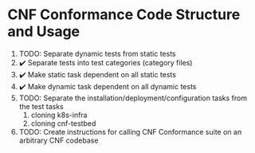 # CNF Conformance Code Structure and Usage 
1. TODO: Separate dynamic tests from static tests
1. :heavy_check_mark: Separate tests into test categories (category files)
1. :heavy_check_mark: Make static task dependent on all static tests
1. :heavy_check_mark: Make dynamic task dependent on all dynamic tests
1. TODO: Separate the installation/deployment/configuration tasks from the test tasks
    1. cloning k8s-infra
    1. cloning cnf-testbed
1. TODO: Create instructions for calling CNF Conformance suite on an arbitrary CNF codebase

#
